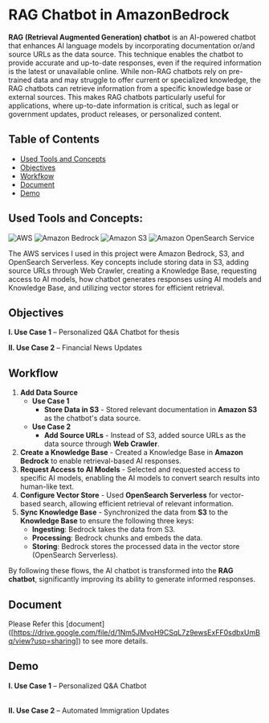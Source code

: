 # RAG Chatbot in AmazonBedrock


**RAG (Retrieval Augmented Generation) chatbot** is an AI-powered chatbot that enhances AI language models by incorporating documentation or/and source URLs as the data source. This technique enables the chatbot to provide accurate and up-to-date responses, even if the required information is the latest or unavailable online. While non-RAG chatbots rely on pre-trained data and may struggle to offer current or specialized knowledge, the RAG chatbots can retrieve information from a specific knowledge base or external sources. This makes RAG chatbots particularly useful for applications, where up-to-date information is critical, such as legal or government updates, product releases, or personalized content.

## Table of Contents

- [Used Tools and Concepts](#used-tools-and-concepts)
- [Objectives](#objectives)
- [Workfkow](#workflow)
- [Document](#document)
- [Demo](#demo)

## Used Tools and Concepts:

![AWS](https://img.shields.io/badge/AWS%20-%20?style=for-the-badge&logo=AmazonWebServices&logoColor=FF9900&logoSize=auto&color=232F3E)
![Amazon Bedrock](https://custom-icon-badges.demolab.com/badge/Amazon%20Bedrock%20-%20?style=for-the-badge&logo=amazon-bedrock&color=01a88d)
![Amazon S3](https://img.shields.io/badge/Amazon%20S3%20-%20?style=for-the-badge&logo=AmazonS3&logoColor=white&color=%23569A31)
![Amazon OpenSearch Service](https://custom-icon-badges.demolab.com/badge/Amazon%20OpenSearch%20Service%20-%20?style=for-the-badge&logo=amazon-opensearch&color=884df7)

The AWS services I used in this project were Amazon Bedrock, S3, and OpenSearch Serverless. Key concepts include storing data in S3, adding source URLs through Web Crawler, creating a Knowledge Base, requesting access to AI models, how chatbot generates responses using AI models and Knowledge Base, and utilizing vector stores for efficient retrieval.

## Objectives

**I. Use Case 1** – Personalized Q&A Chatbot for thesis



**II. Use Case 2** – Financial News Updates



## Workflow

1. **Add Data Source**
   - **Use Case 1**
     - **Store Data in S3** - Stored relevant documentation in **Amazon S3** as the chatbot's data source.
   - **Use Case 2**
     - **Add Source URLs** - Instead of S3, added source URLs as the data source through **Web Crawler**.
2. **Create a Knowledge Base** - Created a Knowledge Base in **Amazon Bedrock** to enable retrieval-based AI responses.
3. **Request Access to AI Models** - Selected and requested access to specific AI models, enabling the AI models to convert search results into human-like text.
4. **Configure Vector Store** - Used **OpenSearch Serverless** for vector-based search, allowing efficient retrieval of relevant information.
5. **Sync Knowledge Base** - Synchronized the data from **S3** to the **Knowledge Base** to ensure the following three keys:
   - **Ingesting**: Bedrock takes the data from S3.
   - **Processing**: Bedrock chunks and embeds the data.
   - **Storing**: Bedrock stores the processed data in the vector store (OpenSearch Serverless).

By following these flows, the AI chatbot is transformed into the **RAG chatbot**, significantly improving its ability to generate informed responses.

## Document

Please Refer this [document] ([https://drive.google.com/file/d/1Nm5JMvoH9CSqL7z9ewsExFF0sdbxUmBq/view?usp=sharing]) to see more details.
## Demo

**I. Use Case 1** – Personalized Q&A Chatbot

<table>
   <tr>
      <!-- Left Side -->
<!--       <td style="vertical-align: top; width: 50%;">
         <img src="https://github.com/user-attachments/assets/d93f0aa7-f96c-44b5-b744-cdaae4ee0f1e" width="100%" />
         <img src="https://github.com/user-attachments/assets/d4971f5b-3d81-4f96-b3eb-a7b11df66e94" width="100%" />
      </td>
      <!-- Right Side -->
<!--       <td style="vertical-align: top; width: 50%;">
         <img src="https://github.com/user-attachments/assets/0caef54c-5e57-407a-b311-90f9f2980793" width="100%" />
         <img src="https://github.com/user-attachments/assets/bfaecd97-1d23-4181-aea3-0a2b45dc9f54" width="100%" />
      </td> -->
   </tr> 
</table>

**II. Use Case 2** – Automated Immigration Updates



